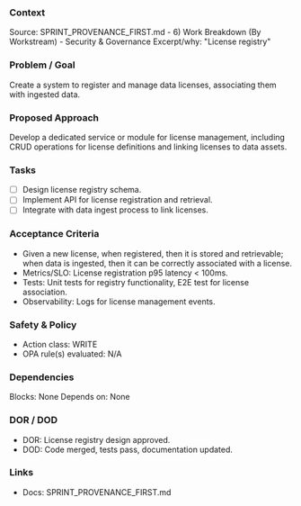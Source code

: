 ### Context

Source: SPRINT_PROVENANCE_FIRST.md - 6) Work Breakdown (By Workstream) - Security & Governance
Excerpt/why: "License registry"

### Problem / Goal

Create a system to register and manage data licenses, associating them with ingested data.

### Proposed Approach

Develop a dedicated service or module for license management, including CRUD operations for license definitions and linking licenses to data assets.

### Tasks

- [ ] Design license registry schema.
- [ ] Implement API for license registration and retrieval.
- [ ] Integrate with data ingest process to link licenses.

### Acceptance Criteria

- Given a new license, when registered, then it is stored and retrievable; when data is ingested, then it can be correctly associated with a license.
- Metrics/SLO: License registration p95 latency < 100ms.
- Tests: Unit tests for registry functionality, E2E test for license association.
- Observability: Logs for license management events.

### Safety & Policy

- Action class: WRITE
- OPA rule(s) evaluated: N/A

### Dependencies

Blocks: None
Depends on: None

### DOR / DOD

- DOR: License registry design approved.
- DOD: Code merged, tests pass, documentation updated.

### Links

- Docs: SPRINT_PROVENANCE_FIRST.md
